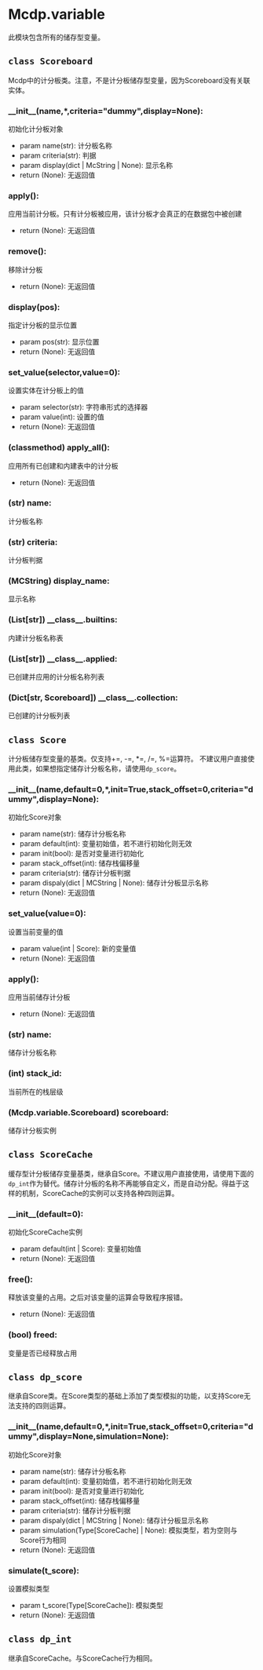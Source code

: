 # Mcdp.variable

此模块包含所有的储存型变量。

## `class Scoreboard`
Mcdp中的计分板类。注意，不是计分板储存型变量，因为Scoreboard没有关联实体。

### \_\_init\_\_(name,*,criteria="dummy",display=None):
初始化计分板对象
- param name(str): 计分板名称
- param criteria(str): 判据
- param display(dict | McString | None): 显示名称
- return (None): 无返回值

### apply():
应用当前计分板。只有计分板被应用，该计分板才会真正的在数据包中被创建
- return (None): 无返回值

### remove():
移除计分板
- return (None): 无返回值

### display(pos):
指定计分板的显示位置
- param pos(str): 显示位置
- return (None): 无返回值

### set_value(selector,value=0):
设置实体在计分板上的值
- param selector(str): 字符串形式的选择器
- param value(int): 设置的值
- return (None): 无返回值

### (classmethod) apply_all():
应用所有已创建和内建表中的计分板
- return (None): 无返回值

### (str) name:
计分板名称

### (str) criteria:
计分板判据

### (MCString) display_name:
显示名称

### (List[str]) \_\_class\_\_.builtins:
内建计分板名称表

### (List[str]) \_\_class\_\_.applied:
已创建并应用的计分板名称列表

### (Dict[str, Scoreboard]) \_\_class\_\_.collection:
已创建的计分板列表

## `class Score`
计分板储存型变量的基类。仅支持+=, -=, *=, /=, %=运算符。
不建议用户直接使用此类，如果想指定储存计分板名称，请使用`dp_score`。

### \_\_init\_\_(name,default=0,*,init=True,stack_offset=0,criteria="dummy",display=None):
初始化Score对象
- param name(str): 储存计分板名称
- param default(int): 变量初始值，若不进行初始化则无效
- param init(bool): 是否对变量进行初始化
- param stack_offset(int): 储存栈偏移量
- param criteria(str): 储存计分板判据
- param dispaly(dict | MCString | None): 储存计分板显示名称
- return (None): 无返回值

### set_value(value=0):
设置当前变量的值
- param value(int | Score): 新的变量值
- return (None): 无返回值

### apply():
应用当前储存计分板
- return (None): 无返回值

### (str) name: 
储存计分板名称

### (int) stack_id:
当前所在的栈层级

### (Mcdp.variable.Scoreboard) scoreboard:
储存计分板实例

## `class ScoreCache`
缓存型计分板储存变量基类，继承自Score。不建议用户直接使用，请使用下面的`dp_int`作为替代。储存计分板的名称不再能够自定义，而是自动分配。得益于这样的机制，ScoreCache的实例可以支持各种四则运算。

### \_\_init\_\_(default=0):
初始化ScoreCache实例
- param default(int | Score): 变量初始值
- return (None): 无返回值

### free():
释放该变量的占用。之后对该变量的运算会导致程序报错。
- return (None): 无返回值

### (bool) freed:
变量是否已经释放占用

## `class dp_score`
继承自Score类。在Score类型的基础上添加了类型模拟的功能，以支持Score无法支持的四则运算。

### \_\_init\_\_(name,default=0,*,init=True,stack_offset=0,criteria="dummy",display=None,simulation=None):
初始化Score对象
- param name(str): 储存计分板名称
- param default(int): 变量初始值，若不进行初始化则无效
- param init(bool): 是否对变量进行初始化
- param stack_offset(int): 储存栈偏移量
- param criteria(str): 储存计分板判据
- param dispaly(dict | MCString | None): 储存计分板显示名称
- param simulation(Type[ScoreCache] | None): 模拟类型，若为空则与Score行为相同
- return (None): 无返回值

### simulate(t_score):
设置模拟类型
- param t_score(Type[ScoreCache]): 模拟类型
- return (None): 无返回值

## `class dp_int`
继承自ScoreCache。与ScoreCache行为相同。